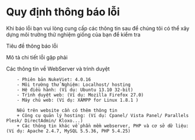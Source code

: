 # Quy định thông báo lỗi

Khi báo lỗi bạn vui lòng cung cấp các thông tin sau để chúng tôi có thể xây dựng môi trường thử nghiệm giống của bạn để kiểm tra

Tiêu đề thông báo lỗi

Mô tả chi tiết lỗi gặp phải

Các thông tin về WebServer và trình duyệt
```
    - Phiên bản NukeViet: 4.0.16
    - Môi trường thử Nghiệm: Localhost/ hosting
    - Hệ điều hành: (Ví dụ: Ubuntu 13.10 32-bit)
    - Trình duyệt web: (Ví dụ: Mozilla Firefox 27.0)
    - Máy chủ web: (Ví dụ: XAMPP for Linux 1.8.1 )
   
    Nếu trên website cần có thêm thông tin
    + Công cụ quản lý hosting: (Ví dụ: Cpanel/ Vista Panel/ Parallels Plesk/ DirectAdmin/ Kloxo...)
    + Các thông tin khác về phần mềm webserver, PHP và cơ sở dữ liệu: (Ví dụ: Apache 2.4.7, MySQL 5.5.36, PHP 5.4.25)
 ```
